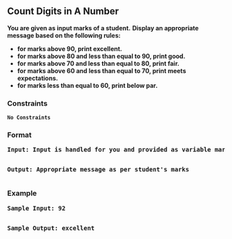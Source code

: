 <h2>Count Digits in A Number</h2>

<div>
  <strong>You are given as input marks of a student.</strong>
  <strong>Display an appropriate message based on the following rules:<strong>
  	  
  <ul> 
      <li> for marks above 90, print excellent.</li>
  	  <li> for marks above 80 and less than equal to 90, print good.</li>
  	  <li> for marks above 70 and less than equal to 80, print fair.</li>
  	  <li> for marks above 60 and less than equal to 70, print meets expectations.</li>
  	  <li> for marks less than equal to 60, print below par.</li>
  </ul>
</div>

<h3>Constraints</h3>
<code>No Constraints</code>

<h3>Format</h3>
<pre>
<strong>Input:</strong> Input is handled for you and provided as variable marks

<strong>Output:</strong> Appropriate message as per student's marks
</pre>

<h3>Example</h3>
<pre>
<strong>Sample Input:</strong> 92

<strong>Sample Output:</strong> excellent
</pre>
